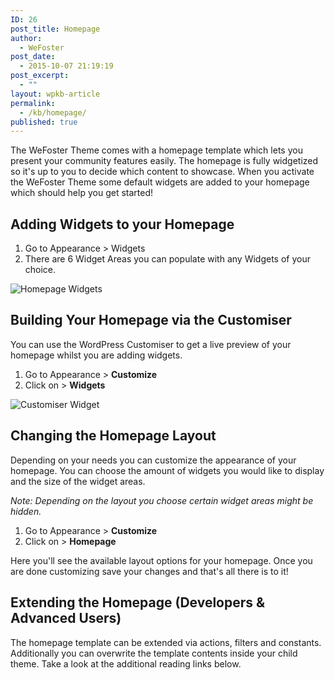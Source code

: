 ```yaml
---
ID: 26
post_title: Homepage
author:
  - WeFoster
post_date:
  - 2015-10-07 21:19:19
post_excerpt:
  - ""
layout: wpkb-article
permalink:
  - /kb/homepage/
published: true
---
```

The WeFoster Theme comes with a homepage template which lets you present your community features easily. The homepage is fully widgetized so it's up to you to decide which content to showcase. When you activate the WeFoster Theme some default widgets are added to your homepage which should help you get started!

## Adding Widgets to your Homepage

1. Go to Appearance > Widgets
2. There are 6 Widget Areas you can populate with any Widgets of your choice.

![Homepage Widgets](https://raw.githubusercontent.com/WeFoster/Documentation/master/screenshots/homepage-widgets.png)


## Building Your Homepage via the Customiser

You can use the WordPress Customiser to get a live preview of your homepage whilst you are adding widgets.

1. Go to Appearance > **Customize**
2. Click on > **Widgets**

![Customiser Widget](https://raw.githubusercontent.com/WeFoster/Documentation/master/screenshots/homepage-widgets-customiser.gif)

## Changing the Homepage Layout

Depending on your needs you can customize the appearance of your homepage. You can choose the amount of widgets you would like to display and the size of the widget areas.

_Note: Depending on the layout you choose certain widget areas might be hidden._

1. Go to Appearance > **Customize**
2. Click on > **Homepage**

Here you'll see the available layout options for your homepage. Once you are done customizing save your changes and that's all there is to it!

## Extending the Homepage (Developers & Advanced Users)

The homepage template can be extended via actions, filters and constants. Additionally you can overwrite the template contents inside your child theme. Take a look at the additional reading links below.
